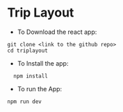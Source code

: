 # Trip Layout

- To Download the react app:
```
git clone <link to the github repo>
cd triplayout
```
- To Install the app:
```
  npm install
```
- To run the App:
```
npm run dev
```
